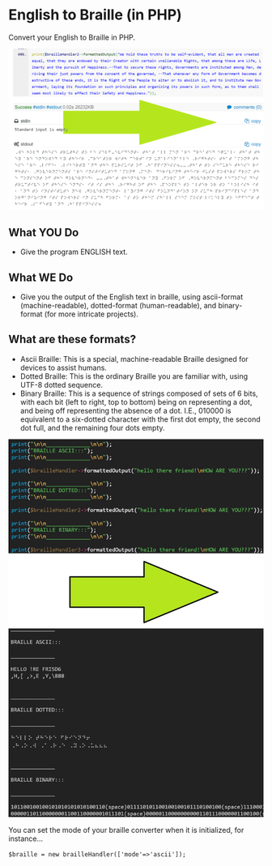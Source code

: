 # English to Braille (in PHP)

Convert your English to Braille in PHP.

<img src="image/braille2.jpg" width="900">

## What YOU Do

* Give the program ENGLISH text.

## What WE Do

* Give you the output of the English text in braille, using ascii-format (machine-readable), dotted-format (human-readable), and binary-format (for more intricate projects).

## What are these formats?

* Ascii Braille: This is a special, machine-readable Braille designed for devices to assist humans.
* Dotted Braille: This is the ordinary Braille you are familiar with, using UTF-8 dotted sequence.
* Binary Braille: This is a sequence of strings composed of sets of 6 bits, with each bit (left to right, top to bottom) being on representing a dot, and being off representing the absence of a dot.  I.E., 010000 is equivalent to a six-dotted character with the first dot empty, the second dot full, and the remaining four dots empty.

<img src="image/braille.jpg" width="600">

You can set the mode of your braille converter when it is initialized, for instance...

    $braille = new brailleHandler(['mode'=>'ascii']);
